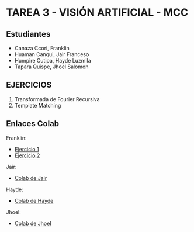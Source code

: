 # TAREA 3 - VISIÓN ARTIFICIAL - MCC

## Estudiantes
- Canaza Ccori, Franklin
- Huaman Canqui, Jair Franceso
- Humpire Cutipa, Hayde Luzmila
- Tapara Quispe, Jhoel Salomon

## EJERCICIOS
1. Transformada de Fourier Recursiva
2. Template Matching

## Enlaces Colab
Franklin:
- [Ejercicio 1](https://colab.research.google.com/drive/1efN4LJBD-jhSvLwW7FnExPYyl_5zFD0V)
- [Ejercicio 2](https://colab.research.google.com/drive/1C80X3xn0QUHs5nR8hO1_NOWAI8U0uBy0?usp=sharing)

Jair:
- [Colab de Jair](https://colab.research.google.com/drive/1pEStg3Ae-mv71T3eerWJtmkB2GnMIpFu?usp=sharing)

Hayde:
- [Colab de Hayde](https://colab.research.google.com/drive/13gSSih-18NeatCpO6CRF3tdleCGuB1KH?usp=sharing)

Jhoel:
- [Colab de Jhoel](https://github.com/HaydeHc/VisionArtificial-MCC/blob/main/Tarea1/Jhoel/VisionArtificialTarea1-1.ipynb)
